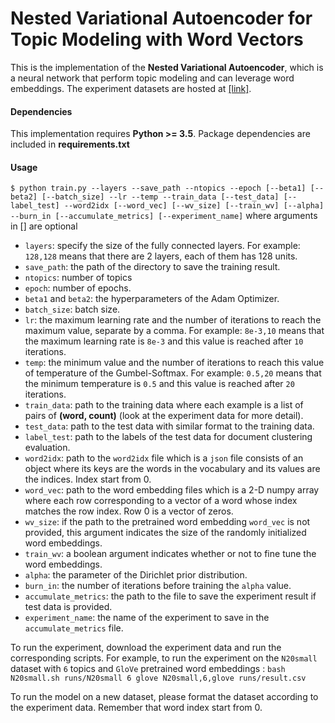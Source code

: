 # Nested Variational Autoencoder for Topic Modeling with Word Vectors

This is the implementation of the **Nested Variational Autoencoder**, which is a neural network that perform topic modeling and can leverage word embeddings. The experiment datasets are hosted at [\[link\]](https://drive.google.com/drive/folders/1Cv2mWzOB_ulZdWfL3FPkK4sY8KEf9IOA?usp=sharing).

#### Dependencies
This implementation requires **Python >= 3.5**.
Package dependencies are included in **requirements.txt**

#### Usage
`$ python train.py --layers --save_path --ntopics --epoch [--beta1] [--beta2] [--batch_size] --lr --temp --train_data [--test_data] [--label_test] --word2idx [--word_vec] [--wv_size] [--train_wv] [--alpha] --burn_in [--accumulate_metrics] [--experiment_name]` 
where arguments in [] are optional
- `layers`: specify the size of the fully connected layers. For example: `128,128` means that there are 2 layers, each of them has 128 units.
- `save_path`: the path of the directory to save the training result.
- `ntopics`: number of topics
- `epoch`: number of epochs.
- `beta1` and `beta2`: the hyperparameters of the Adam Optimizer.
- `batch_size`: batch size.
- `lr`: the maximum learning rate and the number of iterations to reach the maximum value, separate by a comma. For example: `8e-3,10` means that the maximum learning rate is `8e-3` and this value is reached after `10` iterations.
- `temp`: the minimum value and the number of iterations to reach this value of temperature of the Gumbel-Softmax. For example: `0.5,20` means that the minimum temperature is `0.5` and this value is reached after `20` iterations.
- `train_data`: path to the training data where each example is a list of pairs of **(word, count)** (look at the experiment data for more detail).
- `test_data`: path to the test data with similar format to the training data.
- `label_test`: path to the labels of the test data for document clustering evaluation.
- `word2idx`: path to the `word2idx` file which is a `json` file consists of an object where its keys are the words in the vocabulary and its values are the indices. Index start from 0.
- `word_vec`: path to the word embedding files which is a 2-D numpy array where each row corresponding to a vector of a word whose index matches the row index. Row 0 is a vector of zeros.
- `wv_size`: if the path to the pretrained word embedding `word_vec` is not provided, this argument indicates the size of the randomly initialized word embeddings.
- `train_wv`: a boolean argument indicates whether or not to fine tune the word embeddings.
- `alpha`: the parameter of the Dirichlet prior distribution.
- `burn_in`: the number of iterations before training the `alpha` value.
- `accumulate_metrics`: the path to the file to save the experiment result if test data is provided.
- `experiment_name`: the name of the experiment to save in the `accumulate_metrics` file.

To run the experiment, download the experiment data and run the corresponding scripts. For example, to run the experiment on the `N20small` dataset with `6` topics and `GloVe` pretrained word embeddings :
`bash N20small.sh runs/N20small 6 glove N20small,6,glove runs/result.csv`

To run the model on a new dataset, please format the dataset according to the experiment data. Remember that word index start from 0.